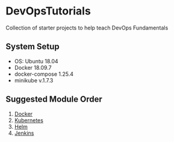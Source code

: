 # DevOpsTutorials
Collection of starter projects to help teach DevOps Fundamentals

## System Setup
  * OS: Ubuntu 18.04
  * Docker 18.09.7
  * docker-compose 1.25.4
  * minikube v.1.7.3

## Suggested Module Order
  1. [Docker](/docker)
  1. [Kubernetes](/kubernetes)
  1. [Helm](/helm)
  1. [Jenkins](/Jenkins)

